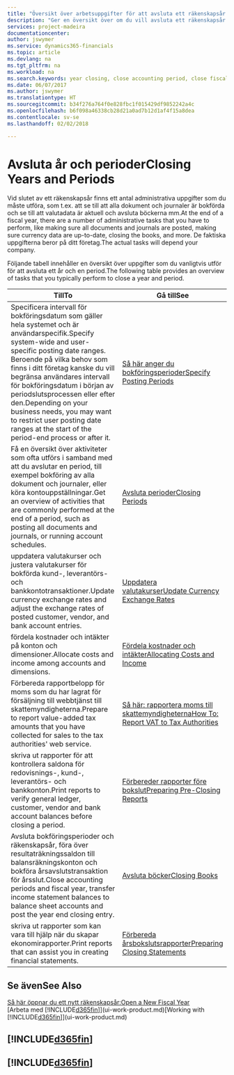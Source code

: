 ```yaml
---
title: "Översikt över arbetsuppgifter för att avsluta ett räkenskapsår och bokföringsperioder | Microsoft Docs"
description: "Ger en översikt över om du vill avsluta ett räkenskapsår eller en bokföringsperiod, till exempel att se till att dokument och journaler är bokförda och verifiering av banksaldon."
services: project-madeira
documentationcenter: 
author: jswymer
ms.service: dynamics365-financials
ms.topic: article
ms.devlang: na
ms.tgt_pltfrm: na
ms.workload: na
ms.search.keywords: year closing, close accounting period, close fiscal year, bank account detailed trial balance
ms.date: 06/07/2017
ms.author: jswymer
ms.translationtype: HT
ms.sourcegitcommit: b34f276a764f0e828fbc1f015429df9852242a4c
ms.openlocfilehash: b6f098a46338cb28d21a0ad7b12d1af4f15a8dea
ms.contentlocale: sv-se
ms.lasthandoff: 02/02/2018

---
```

# <a name="closing-years-and-periods"></a><span data-ttu-id="b4757-103">Avsluta år och perioder</span><span class="sxs-lookup"><span data-stu-id="b4757-103">Closing Years and Periods</span></span>
<span data-ttu-id="b4757-104">Vid slutet av ett räkenskapsår finns ett antal administrativa uppgifter som du måste utföra, som t.ex. att se till att alla dokument och journaler är bokförda och se till att valutadata är aktuell och avsluta böckerna mm.</span><span class="sxs-lookup"><span data-stu-id="b4757-104">At the end of a fiscal year, there are a number of administrative tasks that you have to perform, like making sure all documents and journals are posted, making sure currency data are up-to-date, closing the books, and more.</span></span> <span data-ttu-id="b4757-105">De faktiska uppgifterna beror på ditt företag.</span><span class="sxs-lookup"><span data-stu-id="b4757-105">The actual tasks will depend your company.</span></span>

<span data-ttu-id="b4757-106">Följande tabell innehåller en översikt över uppgifter som du vanligtvis utför för att avsluta ett år och en period.</span><span class="sxs-lookup"><span data-stu-id="b4757-106">The following table provides an overview of tasks that you typically perform to close a year and period.</span></span>

| <span data-ttu-id="b4757-107">Till</span><span class="sxs-lookup"><span data-stu-id="b4757-107">To</span></span> | <span data-ttu-id="b4757-108">Gå till</span><span class="sxs-lookup"><span data-stu-id="b4757-108">See</span></span> |
| --- | --- |
| <span data-ttu-id="b4757-109">Specificera intervall för bokföringsdatum som gäller hela systemet och är användarspecifik.</span><span class="sxs-lookup"><span data-stu-id="b4757-109">Specify system-wide and user-specific posting date ranges.</span></span> <span data-ttu-id="b4757-110">Beroende på vilka behov som finns i ditt företag kanske du vill begränsa användares intervall för bokföringsdatum i början av periodslutsprocessen eller efter den.</span><span class="sxs-lookup"><span data-stu-id="b4757-110">Depending on your business needs, you may want to restrict user posting date ranges at the start of the period-end process or after it.</span></span> |[<span data-ttu-id="b4757-111">Så här anger du bokföringsperioder</span><span class="sxs-lookup"><span data-stu-id="b4757-111">Specify Posting Periods</span></span>](finance-how-specify-posting-periods.md) |
| <span data-ttu-id="b4757-112">Få en översikt över aktiviteter som ofta utförs i samband med att du avslutar en period, till exempel bokföring av alla dokument och journaler, eller köra kontouppställningar.</span><span class="sxs-lookup"><span data-stu-id="b4757-112">Get an overview of activities that are commonly performed at the end of a period, such as posting all documents and journals, or running account schedules.</span></span> |[<span data-ttu-id="b4757-113">Avsluta perioder</span><span class="sxs-lookup"><span data-stu-id="b4757-113">Closing Periods</span></span>](year-how-complete-period-end-processes.md) |
| <span data-ttu-id="b4757-114">uppdatera valutakurser och justera valutakurser för bokförda kund-, leverantörs- och bankkontotransaktioner.</span><span class="sxs-lookup"><span data-stu-id="b4757-114">Update currency exchange rates and adjust the exchange rates of posted customer, vendor, and bank account entries.</span></span> |[<span data-ttu-id="b4757-115">Uppdatera valutakurser</span><span class="sxs-lookup"><span data-stu-id="b4757-115">Update Currency Exchange Rates</span></span>](finance-how-update-currencies.md) |
| <span data-ttu-id="b4757-116">fördela kostnader och intäkter på konton och dimensioner.</span><span class="sxs-lookup"><span data-stu-id="b4757-116">Allocate costs and income among accounts and dimensions.</span></span> |[<span data-ttu-id="b4757-117">Fördela kostnader och intäkter</span><span class="sxs-lookup"><span data-stu-id="b4757-117">Allocating Costs and Income</span></span>](year-allocate-costs-income.md) |
| <span data-ttu-id="b4757-118">Förbereda rapportbelopp för moms som du har lagrat för försäljning till webbtjänst till skattemyndigheterna.</span><span class="sxs-lookup"><span data-stu-id="b4757-118">Prepare to report value-added tax amounts that you have collected for sales to the tax authorities' web service.</span></span> |[<span data-ttu-id="b4757-119">Så här: rapportera moms till skattemyndigheterna</span><span class="sxs-lookup"><span data-stu-id="b4757-119">How To: Report VAT to Tax Authorities</span></span>](finance-how-report-vat.md)|
| <span data-ttu-id="b4757-120">skriva ut rapporter för att kontrollera saldona för redovisnings-, kund-, leverantörs- och bankkonton.</span><span class="sxs-lookup"><span data-stu-id="b4757-120">Print reports to verify general ledger, customer, vendor and bank account balances before closing a period.</span></span> |[<span data-ttu-id="b4757-121">Förbereder rapporter före bokslut</span><span class="sxs-lookup"><span data-stu-id="b4757-121">Preparing Pre-Closing Reports</span></span>](year-prepare-preclose-reports.md) |
| <span data-ttu-id="b4757-122">Avsluta bokföringsperioder och räkenskapsår, föra över resultaträkningssaldon till balansräkningskonton och bokföra årsavslutstransaktion för årsslut.</span><span class="sxs-lookup"><span data-stu-id="b4757-122">Close accounting periods and fiscal year, transfer income statement balances to balance sheet accounts and post the year end closing entry.</span></span> |[<span data-ttu-id="b4757-123">Avsluta böcker</span><span class="sxs-lookup"><span data-stu-id="b4757-123">Closing Books</span></span>](year-close-books.md) |
| <span data-ttu-id="b4757-124">skriva ut rapporter som kan vara till hjälp när du skapar ekonomirapporter.</span><span class="sxs-lookup"><span data-stu-id="b4757-124">Print reports that can assist you in creating financial statements.</span></span> |[<span data-ttu-id="b4757-125">Förbereda årsbokslutsrapporter</span><span class="sxs-lookup"><span data-stu-id="b4757-125">Preparing Closing Statements</span></span>](year-prepare-close-statement.md) |

## <a name="see-also"></a><span data-ttu-id="b4757-126">Se även</span><span class="sxs-lookup"><span data-stu-id="b4757-126">See Also</span></span>
[<span data-ttu-id="b4757-127">Så här öppnar du ett nytt räkenskapsår:</span><span class="sxs-lookup"><span data-stu-id="b4757-127">Open a New Fiscal Year</span></span>](finance-how-open-new-fiscal-year.md)  
<span data-ttu-id="b4757-128">[Arbeta med [!INCLUDE[d365fin](includes/d365fin_md.md)]](ui-work-product.md)</span><span class="sxs-lookup"><span data-stu-id="b4757-128">[Working with [!INCLUDE[d365fin](includes/d365fin_md.md)]](ui-work-product.md)</span></span>

## [!INCLUDE[d365fin](includes/free_trial_md.md)]  
## [!INCLUDE[d365fin](includes/training_link_md.md)]


